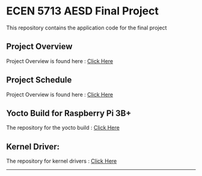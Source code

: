 # ECEN 5713 AESD Final Project

This repository contains the application code for the final project

## Project Overview
Project Overview is found here : [Click Here](https://github.com/KhyatiSatta/final-project-KhyatiSatta/wiki/Project-Overview)

## Project Schedule
Project Overview is found here : [Click Here](https://github.com/users/KhyatiSatta/projects/5)

## Yocto Build for Raspberry Pi 3B+
The repository for the yocto build : [Click Here](https://github.com/cu-ecen-aeld/final-project-MaanasMDK)

## Kernel Driver:
The repository for kernel drivers : [Click Here](https://github.com/cu-ecen-aeld/final-project-KhyatiSatta)

-------------------------
